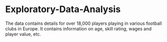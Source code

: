 # Exploratory-Data-Analysis
The data contains details for over 18,000 players playing in various football clubs in Europe. It contains information on age, skill rating, wages and player value, etc. 
